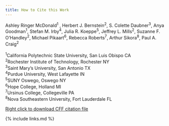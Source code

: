 ```yaml
---
title: How to Cite this Work
---
```

Ashley Ringer McDonald<sup>1</sup> , Herbert J. Bernstein<sup>2</sup>, S. Colette Daubner<sup>3</sup>, Anya Goodman<sup>1</sup>, Stefan M. Irby<sup>4</sup>, Julia R. Koeppe<sup>5</sup>, Jeffrey L. Mills<sup>2</sup>, Suzanne F. O’Handley<sup>2</sup>, Michael Pikaart<sup>6</sup>, Rebecca Roberts<sup>7</sup>, Arthur Sikora<sup>8</sup>, Paul A. Craig<sup>2</sup>
<br/><br/>
<sup>1</sup>California Polytechnic State University, San Luis Obispo CA <br/>
<sup>2</sup>Rochester Institute of Technology, Rochester NY <br/>
<sup>3</sup>Saint Mary’s University, San Antonio TX <br/>
<sup>4</sup>Purdue University, West Lafayette IN <br/>
<sup>5</sup>SUNY Oswego, Oswego NY <br/>
<sup>6</sup>Hope College, Holland MI <br/>
<sup>7</sup>Ursinus College, Collegeville PA <br/>
<sup>8</sup>Nova Southeastern University, Fort Lauderdale FL <br/>

[Right click to download CFF citation file](https://raw.githubusercontent.com/basilbiochem/basil/master/CITATION)

{% include links.md %}
